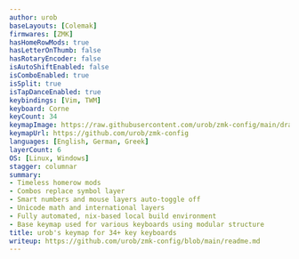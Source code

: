 ```yaml
---
author: urob
baseLayouts: [Colemak]
firmwares: [ZMK]
hasHomeRowMods: true
hasLetterOnThumb: false
hasRotaryEncoder: false
isAutoShiftEnabled: false
isComboEnabled: true
isSplit: true
isTapDanceEnabled: true
keybindings: [Vim, TWM]
keyboard: Corne
keyCount: 34
keymapImage: https://raw.githubusercontent.com/urob/zmk-config/main/draw/keymap.png
keymapUrl: https://github.com/urob/zmk-config
languages: [English, German, Greek]
layerCount: 6
OS: [Linux, Windows]
stagger: columnar
summary:
- Timeless homerow mods
- Combos replace symbol layer
- Smart numbers and mouse layers auto-toggle off
- Unicode math and international layers
- Fully automated, nix-based local build environment
- Base keymap used for various keyboards using modular structure
title: urob's keymap for 34+ key keyboards
writeup: https://github.com/urob/zmk-config/blob/main/readme.md
---
```

